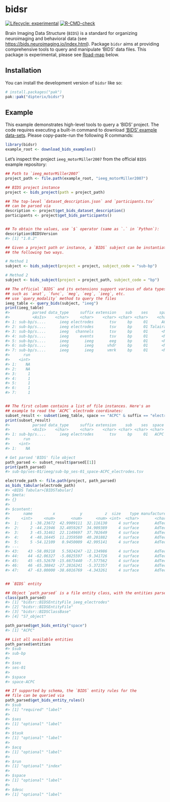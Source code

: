 
<!-- README.md is generated from README.Rmd. Please edit that file -->

# bidsr

<!-- badges: start -->

[![Lifecycle:
experimental](https://img.shields.io/badge/lifecycle-experimental-orange.svg)](https://lifecycle.r-lib.org/articles/stages.html#experimental)
[![R-CMD-check](https://github.com/dipterix/bidsr/actions/workflows/R-CMD-check.yaml/badge.svg)](https://github.com/dipterix/bidsr/actions/workflows/R-CMD-check.yaml)
<!-- badges: end -->

Brain Imaging Data Structure (`BIDS`) is a standard for organizing
neuroimaging and behavioral data (see
<https://bids.neuroimaging.io/index.html>). Package `bidsr` aims at
providing comprehensive tools to query and manipulate ‘BIDS’ data files.
This package is experimental, please see [Road-map](#road-map) below.

## Installation

You can install the development version of `bidsr` like so:

``` r
# install.packages("pak")
pak::pak("dipterix/bidsr")
```

## Example

This example demonstrates high-level tools to query a ‘BIDS’ project.
The code requires executing a built-in command to download [‘BIDS’
example data-sets](https://github.com/bids-standard/bids-examples).
Please copy-paste-run the following R commands:

``` r
library(bidsr)
example_root <- download_bids_examples()
```

Let’s inspect the project `ieeg_motorMiller2007` from the official
`BIDS` example repository:

``` r
## Path to `ieeg_motorMiller2007`
project_path <- file.path(example_root, "ieeg_motorMiller2007")

## BIDS project instance
project <- bids_project(path = project_path)

## The top-level `dataset_description.json` and `participants.tsv` 
## can be parsed via
description <- project$get_bids_dataset_description()
participants <- project$get_bids_participants()


## To obtain the values, use `$` operator (same as `.` in `Python`):
description$BIDSVersion
#> [1] "1.0.2"

## Given a project path or instance, a `BIDS` subject can be instantiated via 
## the following two ways. 

# Method 1
subject <- bids_subject(project = project, subject_code = "sub-bp")

# Method 2
subject <- bids_subject(project = project_path, subject_code = "bp")

## The official `BIDS` and its extensions support various of data types, 
## such as `anat`, `func`, `meg`, `eeg`, `ieeg`, etc. 
## use `query_modality` method to query the files
ieeg_table <- query_bids(subject, "ieeg")
print(ieeg_table)
#>          parsed data_type     suffix extension    sub    ses     space   task
#>          <AsIs>    <char>     <char>    <char> <char> <char>    <char> <char>
#> 1: sub-bp/s....      ieeg electrodes       tsv     bp     01      ACPC   <NA>
#> 2: sub-bp/s....      ieeg electrodes       tsv     bp     01 Talairach   <NA>
#> 3: sub-bp/s....      ieeg   channels       tsv     bp     01      <NA>  motor
#> 4: sub-bp/s....      ieeg     events       tsv     bp     01      <NA>  motor
#> 5: sub-bp/s....      ieeg       ieeg       eeg     bp     01      <NA>  motor
#> 6: sub-bp/s....      ieeg       ieeg      vhdr     bp     01      <NA>  motor
#> 7: sub-bp/s....      ieeg       ieeg      vmrk     bp     01      <NA>  motor
#>      run
#>    <int>
#> 1:    NA
#> 2:    NA
#> 3:     1
#> 4:     1
#> 5:     1
#> 6:     1
#> 7:     1


## The first column contains a list of file instances. Here's an 
## example to read the `ACPC` electrode coordinates:
subset_result <- subset(ieeg_table, space == "ACPC" & suffix == "electrodes")
print(subset_result)
#>          parsed data_type     suffix extension    sub    ses  space   task
#>          <AsIs>    <char>     <char>    <char> <char> <char> <char> <char>
#> 1: sub-bp/s....      ieeg electrodes       tsv     bp     01   ACPC   <NA>
#>      run
#>    <int>
#> 1:    NA

# Get parsed 'BIDS' file object
path_parsed <- subset_result$parsed[[1]]
print(path_parsed)
#> sub-bp/ses-01/ieeg/sub-bp_ses-01_space-ACPC_electrodes.tsv

electrode_path <- file.path(project, path_parsed)
as_bids_tabular(electrode_path)
#> <BIDS Tabular>[BIDSTabular]
#> $meta:
#> {}
#> 
#> $content:
#>      name         x           y          z  size    type manufacturer
#>     <int>     <num>       <num>      <num> <int>  <char>       <char>
#>  1:     1 -38.23672  42.9909111  32.116130     4 surface       AdTech
#>  2:     2 -44.21946  32.4059267  34.909389     4 surface       AdTech
#>  3:     3 -45.31461  22.1149697  37.702649     4 surface       AdTech
#>  4:     4 -48.16445  11.2359580  40.201882     4 surface       AdTech
#>  5:     5 -54.12109   0.9450009  42.995141     4 surface       AdTech
#> ---                                                                  
#> 43:    43 -58.09218   5.5024247 -12.134986     4 surface       AdTech
#> 44:    44 -62.06327  -5.0825597  -9.341726     4 surface       AdTech
#> 45:    45 -65.52670 -15.6675440  -7.577562     4 surface       AdTech
#> 46:    46 -65.38842 -27.2816241  -5.372357     4 surface       AdTech
#> 47:    47 -63.00000 -38.6016769  -4.343261     4 surface       AdTech


## `BIDS` entity

## Object `path_parsed` is a file entity class, with the entities parsed
class(path_parsed)
#> [1] "bidsr::BIDSEntityFile_ieeg_electrodes"
#> [2] "bidsr::BIDSEntityFile"                
#> [3] "bidsr::BIDSClassBase"                 
#> [4] "S7_object"

path_parsed$get_bids_entity("space")
#> [1] "ACPC"

## List all available entities
path_parsed$entities
#> $sub
#> sub-bp
#> 
#> $ses
#> ses-01
#> 
#> $space
#> space-ACPC

## If supported by schema, the `BIDS` entity rules for the 
## file can be queried via
path_parsed$get_bids_entity_rules()
#> $sub
#> [1] "required" "label"   
#> 
#> $ses
#> [1] "optional" "label"   
#> 
#> $task
#> [1] "optional" "label"   
#> 
#> $acq
#> [1] "optional" "label"   
#> 
#> $run
#> [1] "optional" "index"   
#> 
#> $space
#> [1] "optional" "label"   
#> 
#> $desc
#> [1] "optional" "label"
```
